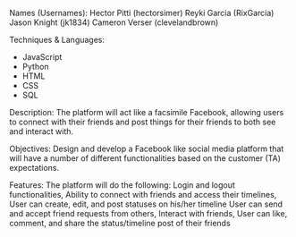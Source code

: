 Names (Usernames):
  Hector Pitti (hectorsimer) 
  Reyki Garcia (RixGarcia)
  Jason Knight (jk1834)
  Cameron Verser (clevelandbrown)

Techniques & Languages: 
  * JavaScript
  * Python
  * HTML
  * CSS
  * SQL

Description: The platform will act like a facsimile Facebook, allowing users to connect with their friends and post things for their friends to both see and interact with.

Objectives: Design and develop a Facebook like social media platform that will have a number of different functionalities based on the customer (TA) expectations.

Features: The platform will do the following:
  Login and logout functionalities,
  Ability to connect with friends and access their timelines,
  User can create, edit, and post statuses on his/her timeline
  User can send and accept friend requests from others,
  Interact with friends, 
  User can like, comment, and share the status/timeline post of their friends

